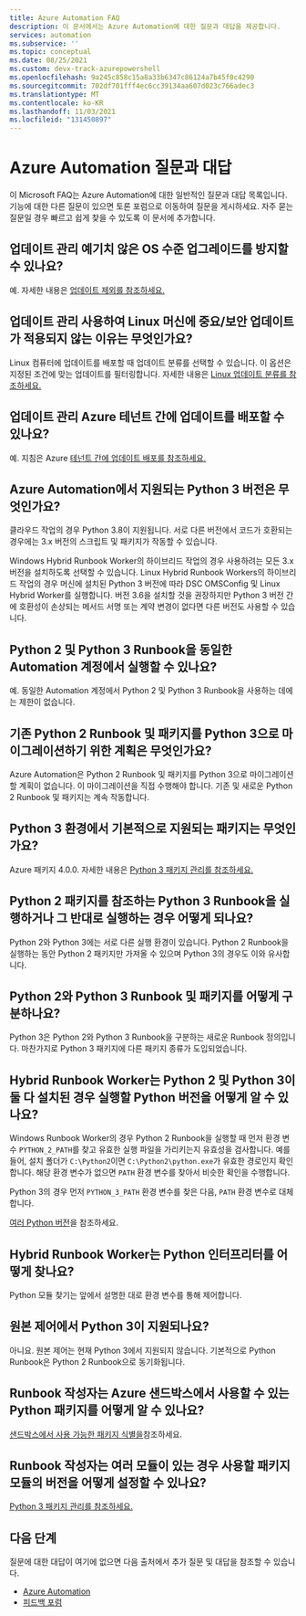```yaml
---
title: Azure Automation FAQ
description: 이 문서에서는 Azure Automation에 대한 질문과 대답을 제공합니다.
services: automation
ms.subservice: ''
ms.topic: conceptual
ms.date: 08/25/2021
ms.custom: devx-track-azurepowershell
ms.openlocfilehash: 9a245c858c15a8a33b6347c86124a7b45f0c4290
ms.sourcegitcommit: 702df701fff4ec6cc39134aa607d023c766adec3
ms.translationtype: MT
ms.contentlocale: ko-KR
ms.lasthandoff: 11/03/2021
ms.locfileid: "131450897"
---
```

# <a name="azure-automation-frequently-asked-questions"></a>Azure Automation 질문과 대답

이 Microsoft FAQ는 Azure Automation에 대한 일반적인 질문과 대답 목록입니다. 기능에 대한 다른 질문이 있으면 토론 포럼으로 이동하여 질문을 게시하세요. 자주 묻는 질문일 경우 빠르고 쉽게 찾을 수 있도록 이 문서에 추가합니다.

## <a name="can-update-management-prevent-unexpected-os-level-upgrades"></a>업데이트 관리 예기치 않은 OS 수준 업그레이드를 방지할 수 있나요?

예. 자세한 내용은 [업데이트 제외를 참조하세요.](./update-management/manage-updates-for-vm.md#exclude-updates)

## <a name="why-arent-criticalsecurity-updates-applied-to-a-linux-machine-with-update-management"></a>업데이트 관리 사용하여 Linux 머신에 중요/보안 업데이트가 적용되지 않는 이유는 무엇인가요?

Linux 컴퓨터에 업데이트를 배포할 때 업데이트 분류를 선택할 수 있습니다. 이 옵션은 지정된 조건에 맞는 업데이트를 필터링합니다. 자세한 내용은 [Linux 업데이트 분류를 참조하세요.](./update-management/manage-updates-for-vm.md#linux-update-classifications)

## <a name="can-update-management-deploy-updates-across-azure-tenants"></a>업데이트 관리 Azure 테넌트 간에 업데이트를 배포할 수 있나요?

예. 지침은 Azure [테넌트 간에 업데이트 배포를 참조하세요.](./update-management/deploy-updates.md#deploy-updates-across-azure-tenants)

## <a name="which-python-3-version-is-supported-in-azure-automation"></a>Azure Automation에서 지원되는 Python 3 버전은 무엇인가요?

클라우드 작업의 경우 Python 3.8이 지원됩니다. 서로 다른 버전에서 코드가 호환되는 경우에는 3.x 버전의 스크립트 및 패키지가 작동할 수 있습니다.

Windows Hybrid Runbook Worker의 하이브리드 작업의 경우 사용하려는 모든 3.x 버전을 설치하도록 선택할 수 있습니다. Linux Hybrid Runbook Workers의 하이브리드 작업의 경우 머신에 설치된 Python 3 버전에 따라 DSC OMSConfig 및 Linux Hybrid Worker를 실행합니다. 버전 3.6을 설치할 것을 권장하지만 Python 3 버전 간에 호환성이 손상되는 메서드 서명 또는 계약 변경이 없다면 다른 버전도 사용할 수 있습니다.

## <a name="can-python-2-and-python-3-runbooks-run-in-same-automation-account"></a>Python 2 및 Python 3 Runbook을 동일한 Automation 계정에서 실행할 수 있나요?

예. 동일한 Automation 계정에서 Python 2 및 Python 3 Runbook을 사용하는 데에는 제한이 없습니다.  

## <a name="what-is-the-plan-for-migrating-existing-python-2-runbooks-and-packages-to-python-3"></a>기존 Python 2 Runbook 및 패키지를 Python 3으로 마이그레이션하기 위한 계획은 무엇인가요?

Azure Automation은 Python 2 Runbook 및 패키지를 Python 3으로 마이그레이션할 계획이 없습니다. 이 마이그레이션을 직접 수행해야 합니다. 기존 및 새로운 Python 2 Runbook 및 패키지는 계속 작동합니다.

## <a name="what-packages-are-supported-by-default-in-python-3-environment"></a>Python 3 환경에서 기본적으로 지원되는 패키지는 무엇인가요?

Azure 패키지 4.0.0. 자세한 내용은 [Python 3 패키지 관리를 참조하세요.](python-3-packages.md)

## <a name="what-if-i-run-a-python-3-runbook-that-references-a-python-2-package-or-the-other-way-around"></a>Python 2 패키지를 참조하는 Python 3 Runbook을 실행하거나 그 반대로 실행하는 경우 어떻게 되나요?

Python 2와 Python 3에는 서로 다른 실행 환경이 있습니다. Python 2 Runbook을 실행하는 동안 Python 2 패키지만 가져올 수 있으며 Python 3의 경우도 이와 유사합니다.

## <a name="how-do-i-differentiate-between-python-2-and-python-3-runbooks-and-packages"></a>Python 2와 Python 3 Runbook 및 패키지를 어떻게 구분하나요?

Python 3은 Python 2와 Python 3 Runbook을 구분하는 새로운 Runbook 정의입니다. 마찬가지로 Python 3 패키지에 다른 패키지 종류가 도입되었습니다.

## <a name="how-does-a-hybrid-runbook-worker-know-which-version-of-python-to-run-when-both-python2-and-python3-are-installed"></a>Hybrid Runbook Worker는 Python 2 및 Python 3이 둘 다 설치된 경우 실행할 Python 버전을 어떻게 알 수 있나요?

Windows Runbook Worker의 경우 Python 2 Runbook을 실행할 때 먼저 환경 변수 `PYTHON_2_PATH`를 찾고 유효한 실행 파일을 가리키는지 유효성을 검사합니다. 예를 들어, 설치 폴더가 `C:\Python2`이면 `C:\Python2\python.exe`가 유효한 경로인지 확인합니다. 해당 환경 변수가 없으면 `PATH` 환경 변수를 찾아서 비슷한 확인을 수행합니다.

Python 3의 경우 먼저 `PYTHON_3_PATH` 환경 변수를 찾은 다음, `PATH` 환경 변수로 대체합니다.

[여러 Python 버전](automation-runbook-types.md#multiple-python-versions)을 참조하세요.

## <a name="how-does-a-hybrid-runbook-worker-locate-the-python-interpreter"></a>Hybrid Runbook Worker는 Python 인터프리터를 어떻게 찾나요?

Python 모듈 찾기는 앞에서 설명한 대로 환경 변수를 통해 제어합니다.

## <a name="is-python-3-supported-in-source-control"></a>원본 제어에서 Python 3이 지원되나요?

아니요. 원본 제어는 현재 Python 3에서 지원되지 않습니다. 기본적으로 Python Runbook은 Python 2 Runbook으로 동기화됩니다.

## <a name="how-can-a-runbook-author-know-what-python-packages-are-available-in-an-azure-sandbox"></a>Runbook 작성자는 Azure 샌드박스에서 사용할 수 있는 Python 패키지를 어떻게 알 수 있나요?

[샌드박스에서 사용 가능한 패키지 식별을](python-3-packages.md#identify-available-packages-in-sandbox)참조하세요.

## <a name="how-can-a-runbook-author-set-which-version-of-a-package-module-to-be-used-if-there-are-multiple-modules"></a>Runbook 작성자는 여러 모듈이 있는 경우 사용할 패키지 모듈의 버전을 어떻게 설정할 수 있나요?

[Python 3 패키지 관리를 참조하세요.](python-3-packages.md)

## <a name="next-steps"></a>다음 단계

질문에 대한 대답이 여기에 없으면 다음 출처에서 추가 질문 및 대답을 참조할 수 있습니다.

- [Azure Automation](/answers/topics/azure-automation.html)
- [피드백 포럼](https://feedback.azure.com/d365community/forum/721a322e-bd25-ec11-b6e6-000d3a4f0f1c)

